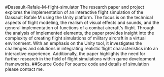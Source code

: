 #Dassault-Rafale-M-flight-simulator
The research paper and project explores the implementation of an interactive flight simulation of the Dassault Rafale M using the Unity platform. The focus is on the technical aspects of flight modeling, the realism of visual effects and sounds, and the general implementation of functions of a combat aircraft's flight. Through the analysis of implemented elements, the paper provides insight into the complexity of creating flight simulations of military aircraft in a virtual environment. With an emphasis on the Unity tool, it investigates the challenges and solutions in integrating realistic flight characteristics into an interactive experience. Additionally, the paper highlights the need for further research in the field of flight simulations within game development frameworks.
##Source Code
For source code and details of simulation please contact me.
